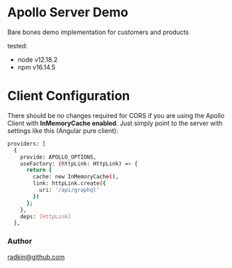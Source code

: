 # Apollo Server Demo
Bare bones demo implementation for customers and products

tested:
* node v12.18.2
* npm v16.14.5

# Client Configuration
There should be no changes required for CORS if you are using the Apollo Client with **InMemoryCache enabled**. Just simply point to the server with settings like this (Angular pure client):
```bash
providers: [
  {
    provide: APOLLO_OPTIONS,
    useFactory: (httpLink: HttpLink) => {
      return {
        cache: new InMemoryCache(),
        link: httpLink.create({
          uri: '/api/graphql'
        })
      };
    },
    deps: [HttpLink]
  },
  ```

### Author
radkin@github.com
